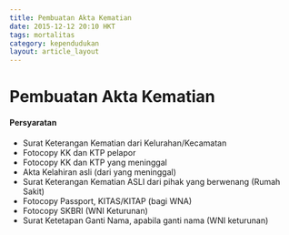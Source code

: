 ```yaml
---
title: Pembuatan Akta Kematian
date: 2015-12-12 20:10 HKT
tags: mortalitas
category: kependudukan
layout: article_layout
---
```

# Pembuatan Akta Kematian

#### Persyaratan
- Surat Keterangan Kematian dari Kelurahan/Kecamatan
- Fotocopy KK dan KTP pelapor
- Fotocopy KK dan KTP yang meninggal
- Akta Kelahiran asli (dari yang meninggal)
- Surat Keterangan Kematian ASLI dari pihak yang berwenang (Rumah Sakit)
- Fotocopy Passport, KITAS/KITAP (bagi WNA)
- Fotocopy SKBRI (WNI Keturunan)
- Surat Ketetapan Ganti Nama, apabila ganti nama (WNI keturunan)
